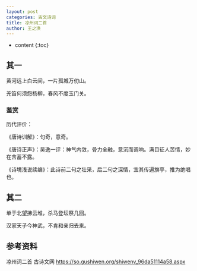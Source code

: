 ```yaml
---
layout: post
categories: 古文诗词
title: 凉州词二首
author: 王之涣
---
```

* content
{:toc}

## 其一

黄河远上白云间，一片孤城万仞山。

羌笛何须怨杨柳，春风不度玉门关。

### 鉴赏

历代评价：

《唐诗训解》：句奇，意奇。

《唐诗正声》：吴逸一评：神气内敛，骨力全融，意沉而调响。满目征人苦情，妙在含蓄不露。

《诗境浅说续编》：此诗前二句之壮采，后二句之深情，宜其传遍旗亭，推为绝唱也。

## 其二

单于北望拂云堆，杀马登坛祭几回。

汉家天子今神武，不肯和亲归去来。

## 参考资料

凉州词二首  古诗文网 <https://so.gushiwen.org/shiwenv_96da51114a58.aspx>

